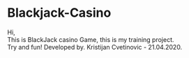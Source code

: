 # Blackjack-Casino
Hi,   
This is BlackJack casino Game, this is my training project.  
Try and fun! 
Developed by. Kristijan Cvetinovic  -  21.04.2020.
